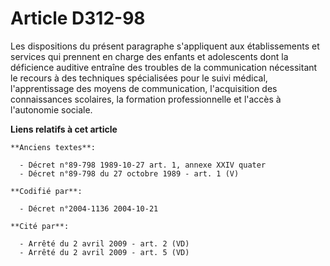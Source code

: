 # Article D312-98

Les dispositions du présent paragraphe s'appliquent aux établissements et services qui prennent en charge des enfants et
adolescents dont la déficience auditive entraîne des troubles de la communication nécessitant le recours à des techniques
spécialisées pour le suivi médical, l'apprentissage des moyens de communication, l'acquisition des connaissances scolaires,
la formation professionnelle et l'accès à l'autonomie sociale.

**Liens relatifs à cet article**

	**Anciens textes**:

	  - Décret n°89-798 1989-10-27 art. 1, annexe XXIV quater
	  - Décret n°89-798 du 27 octobre 1989 - art. 1 (V)

	**Codifié par**:

	  - Décret n°2004-1136 2004-10-21

	**Cité par**:

	  - Arrêté du 2 avril 2009 - art. 2 (VD)
	  - Arrêté du 2 avril 2009 - art. 5 (VD)
